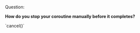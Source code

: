 Question:

**How do you stop your coroutine manually before it completes?**

<div class="hint">
  `cancel()`
</div>
